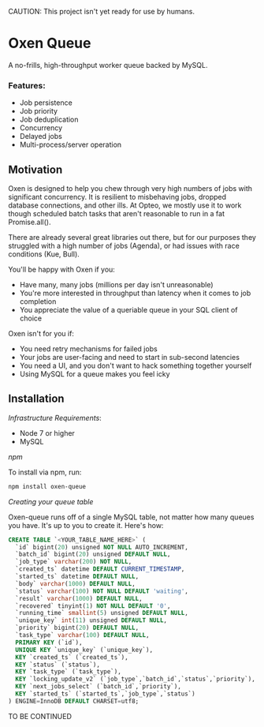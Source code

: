 CAUTION: This project isn't yet ready for use by humans.



# Oxen Queue

A no-frills, high-throughput worker queue backed by MySQL.

### Features:
- Job persistence
- Job priority
- Job deduplication
- Concurrency
- Delayed jobs
- Multi-process/server operation

## Motivation
Oxen is designed to help you chew through very high numbers of jobs with significant concurrency. It is resilient to misbehaving jobs, dropped database connections, and other ills. At Opteo, we mostly use it to work though scheduled batch tasks that aren't reasonable to run in a fat Promise.all().

There are already several great libraries out there, but for our purposes they struggled with a high number of jobs (Agenda), or had issues with race conditions (Kue, Bull).

You'll be happy with Oxen if you:
- Have many, many jobs (millions per day isn't unreasonable)
- You're more interested in throughput than latency when it comes to job completion
- You appreciate the value of a queriable queue in your SQL client of choice

Oxen isn't for you if:
- You need retry mechanisms for failed jobs
- Your jobs are user-facing and need to start in sub-second latencies
- You need a UI, and you don't want to hack something together yourself
- Using MySQL for a queue makes you feel icky


## Installation

*Infrastructure Requirements*:

- Node 7 or higher
- MySQL

*npm*

To install via npm, run:
 ```bash
npm install oxen-queue
```

*Creating your queue table*

Oxen-queue runs off of a single MySQL table, not matter how many queues you have. It's up to you to create it. Here's how:

```sql
CREATE TABLE `<YOUR_TABLE_NAME_HERE>` (
  `id` bigint(20) unsigned NOT NULL AUTO_INCREMENT,
  `batch_id` bigint(20) unsigned DEFAULT NULL,
  `job_type` varchar(200) NOT NULL,
  `created_ts` datetime DEFAULT CURRENT_TIMESTAMP,
  `started_ts` datetime DEFAULT NULL,
  `body` varchar(1000) DEFAULT NULL,
  `status` varchar(100) NOT NULL DEFAULT 'waiting',
  `result` varchar(1000) DEFAULT NULL,
  `recovered` tinyint(1) NOT NULL DEFAULT '0',
  `running_time` smallint(5) unsigned DEFAULT NULL,
  `unique_key` int(11) unsigned DEFAULT NULL,
  `priority` bigint(20) DEFAULT NULL,
  `task_type` varchar(100) DEFAULT NULL,
  PRIMARY KEY (`id`),
  UNIQUE KEY `unique_key` (`unique_key`),
  KEY `created_ts` (`created_ts`),
  KEY `status` (`status`),
  KEY `task_type` (`task_type`),
  KEY `locking_update_v2` (`job_type`,`batch_id`,`status`,`priority`),
  KEY `next_jobs_select` (`batch_id`,`priority`),
  KEY `started_ts` (`started_ts`,`job_type`,`status`)
) ENGINE=InnoDB DEFAULT CHARSET=utf8;
```

TO BE CONTINUED
